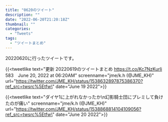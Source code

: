 ```yaml
---
title: "0620のツイート"
description: ""
date: "2022-06-20T21:20:18Z"
thumbnail: ""
categories:
  - "Tweets"
tags:
  - "ツイートまとめ"
---
```

20220620に行ったツイートです。
<!--more-->
{{<tweetlike text=\"更新 20220619のツイートまとめ https://t.co/Kc7NzKurli 583　June 20, 2022 at 06:20AM\" screenname=\"jme/k.h (@JME_KH)\" url=\"https://twitter.com/JME_KH/status/1538632897875386370?ref_src=twsrc%5Etfw\" date=\"June 19 2022\">}}

{{<tweetlike text=\"ダイヤ1に上がれなかったか\n幻影騎士団にプレミして負けたのが痛い\" screenname=\"jme/k.h (@JME_KH)\" url=\"https://twitter.com/JME_KH/status/1538868814104109056?ref_src=twsrc%5Etfw\" date=\"June 20 2022\">}}

